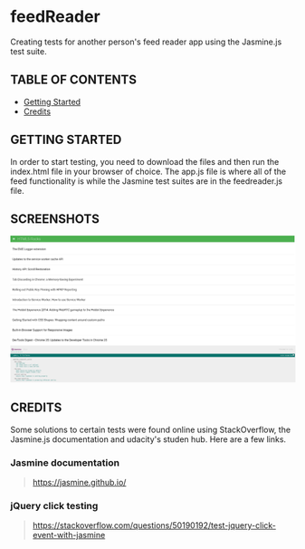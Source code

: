 # feedReader
Creating tests for another person's feed reader app using the Jasmine.js test suite.

## TABLE OF CONTENTS

* [Getting Started](getting-started)
* [Credits](credits)

## GETTING STARTED

In order to start testing, you need to download the files and then run the index.html file in your browser of choice. The app.js file is where all of the feed functionality is while the Jasmine test suites are in the feedreader.js file.

## SCREENSHOTS
![picture of the feed reader completing all tests](./docs/feed-reader-1.jpg)

## CREDITS
Some solutions to certain tests were found online using StackOverflow, the Jasmine.js documentation and udacity's studen hub. Here are a few links.

### Jasmine documentation
> https://jasmine.github.io/

### jQuery click testing
> https://stackoverflow.com/questions/50190192/test-jquery-click-event-with-jasmine